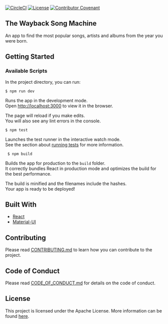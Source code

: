 [![CircleCI](https://circleci.com/gh/tendaitt/wayback-songmachine.svg?style=svg)](https://circleci.com/gh/tendaitt/wayback-songmachine) [![License](https://img.shields.io/badge/License-Apache%202.0-blue.svg)](https://opensource.org/licenses/Apache-2.0) [![Contributor Covenant](https://img.shields.io/badge/Contributor%20Covenant-v2.0%20adopted-ff69b4.svg)](code-of-conduct.md)

## The Wayback Song Machine

An app to find the most popular songs, artists and albums from the year you were born.

## Getting Started

### Available Scripts

In the project directory, you can run:

```
$ npm run dev
```

Runs the app in the development mode.<br />
Open [http://localhost:3000](http://localhost:3000) to view it in the browser.

The page will reload if you make edits.<br />
You will also see any lint errors in the console.

```
$ npm test
```

Launches the test runner in the interactive watch mode.<br />
See the section about [running tests](https://facebook.github.io/create-react-app/docs/running-tests) for more information.

```
 $ npm build
 ```

Builds the app for production to the `build` folder.<br />
It correctly bundles React in production mode and optimizes the build for the best performance.

The build is minified and the filenames include the hashes.<br />
Your app is ready to be deployed!

## Built With

* [React](https://reactjs.org/)
* [Material-UI](https://material-ui.com/)

## Contributing

Please read [CONTRIBUTING.md](CONTRIBUTING.md) to learn how you can contribute to the project.

## Code of Conduct

Please read [CODE_OF_CONDUCT.md](CODE_OF_CONDUCT.md) for details on the code of conduct.

## License

This project is licensed under the Apache License. More information can be found [here](LICENSE).